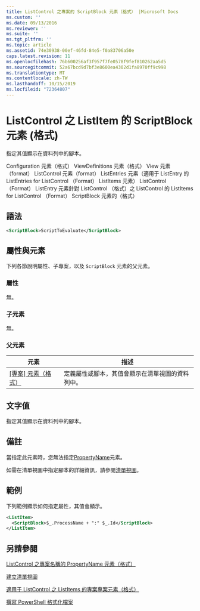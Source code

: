 ```yaml
---
title: ListControl 之專案的 ScriptBlock 元素（格式） |Microsoft Docs
ms.custom: ''
ms.date: 09/13/2016
ms.reviewer: ''
ms.suite: ''
ms.tgt_pltfrm: ''
ms.topic: article
ms.assetid: 74e30938-00ef-46fd-84e5-f0a83706a50e
caps.latest.revision: 11
ms.openlocfilehash: 76b600256af3f957f7fe0578f9fef810262aa5d5
ms.sourcegitcommit: 52a67bcd9d7bf3e8600ea4302d1fa8970ff9c998
ms.translationtype: MT
ms.contentlocale: zh-TW
ms.lasthandoff: 10/15/2019
ms.locfileid: "72364807"
---
```

# <a name="scriptblock-element-for-listitem-for-listcontrol-format"></a>ListControl 之 ListItem 的 ScriptBlock 元素 (格式)

指定其值顯示在資料列中的腳本。

Configuration 元素（格式） ViewDefinitions 元素（格式） View 元素（format） ListControl 元素（format） ListEntries 元素（適用于 ListEntry 的 ListEntries for ListControl （Format） ListItems 元素） ListControl （Format） ListEntry 元素針對 ListControl （格式）之 ListControl 的 ListItems for ListControl （Format） ScriptBlock 元素的（格式）

## <a name="syntax"></a>語法

```xml
<ScriptBlock>ScriptToEvaluate</ScriptBlock>
```

## <a name="attributes-and-elements"></a>屬性與元素

下列各節說明屬性、子專案，以及 `ScriptBlock` 元素的父元素。

### <a name="attributes"></a>屬性

無。

### <a name="child-elements"></a>子元素

無。

### <a name="parent-elements"></a>父元素

|元素|描述|
|-------------|-----------------|
|[[專案] 元素（格式）](./listitem-element-for-listitems-for-listcontrol-format.md)|定義屬性或腳本，其值會顯示在清單視圖的資料列中。|

## <a name="text-value"></a>文字值

指定其值顯示在資料列中的腳本。

## <a name="remarks"></a>備註

當指定此元素時，您無法指定[PropertyName](./propertyname-element-for-listitem-for-listcontrol-format.md)元素。

如需在清單視圖中指定腳本的詳細資訊，請參閱[清單視圖](./creating-a-list-view.md)。

## <a name="example"></a>範例

下列範例顯示如何指定屬性，其值會顯示。

```xml
<ListItem>
  <ScriptBlock>$_.ProcessName + ":" $_.Id</ScriptBlock>
</ListItem>

```

## <a name="see-also"></a>另請參閱

[ListControl 之專案名稱的 PropertyName 元素（格式）](./propertyname-element-for-listitem-for-listcontrol-format.md)

[建立清單視圖](./creating-a-list-view.md)

[適用于 ListControl 之 ListItems 的專案專案元素（格式）](./listitem-element-for-listitems-for-listcontrol-format.md)

[撰寫 PowerShell 格式化檔案](./writing-a-powershell-formatting-file.md)
